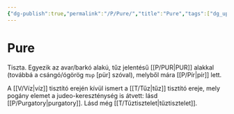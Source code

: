 ```yaml
---
{"dg-publish":true,"permalink":"/P/Pure/","title":"Pure","tags":["dg_uploaded"],"created":"2023-10-04T12:42","updated":"2023-10-25T02:07"}
---
```



# Pure

Tiszta. Egyezik az avar/barkó alakú, tűz jelentésű [[P/PUR\|PUR]] alakkal (továbbá a csángó/ógörög `πυρ` \[pür\] szóval), melyből mára [[P/Pír\|pír]] lett.  

A [[V/Víz\|víz]] tisztító erején kívül ismert a [[T/Tűz\|tűz]] tisztító ereje, mely pogány elemet a judeo-kereszténység is átvett: lásd [[P/Purgatory\|purgatory]]. Lásd még [[T/Tűztisztelet\|tűztisztelet]].  